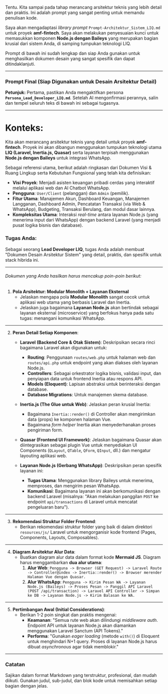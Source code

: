 Tentu. Kita sampai pada tahap merancang arsitektur teknis yang lebih detail dan praktis. Ini adalah prompt yang sangat penting untuk memandu penulisan kode.

Saya akan mengadaptasi *library prompt* `Prompt-Architektur_Sistem_LIQ.md` untuk proyek **amf-fintech**. Saya akan melakukan penyesuaian kunci untuk memasukkan komponen **Node.js dengan Baileys** yang merupakan bagian krusial dari sistem Anda, di samping tumpukan teknologi LIQ.

Prompt di bawah ini sudah lengkap dan siap Anda gunakan untuk menghasilkan dokumen desain yang sangat spesifik dan dapat ditindaklanjuti.

---

### **Prompt Final (Siap Digunakan untuk Desain Arsitektur Detail)**

**Petunjuk:** Pertama, pastikan Anda mengaktifkan persona **`Persona_Lead_Developer_LIQ.md`**. Setelah AI mengonfirmasi perannya, salin dan tempel seluruh teks di bawah ini sebagai tugasnya.

---

# Konteks:
Kita akan merancang arsitektur teknis yang detail untuk proyek **amf-fintech**. Proyek ini akan dibangun menggunakan tumpukan teknologi utama **LIQ (Laravel, Inertia.js, Quasar)** serta layanan terpisah menggunakan **Node.js dengan Baileys** untuk integrasi WhatsApp.

Sebagai referensi utama, berikut adalah ringkasan dari Dokumen Visi & Ruang Lingkup serta Kebutuhan Fungsional yang telah kita definisikan:

* **Visi Proyek**: Menjadi asisten keuangan pribadi cerdas yang interaktif melalui aplikasi web dan AI Chatbot WhatsApp.
* **Pengguna**: `User/Client` (pelanggan) dan `Admin` (pemilik).
* **Fitur Utama**: Manajemen Akun, Dashboard Keuangan, Manajemen Langganan, Dashboard Admin, Pencatatan Transaksi (via Web & WhatsApp), Budgeting, Transaksi Berulang, dan modul dasar lainnya.
* **Kompleksitas Utama**: Interaksi *real-time* antara layanan Node.js (yang menerima input dari WhatsApp) dengan backend Laravel (yang menjadi pusat logika bisnis dan database).

### Tugas Anda:
Sebagai seorang **Lead Developer LIQ**, tugas Anda adalah membuat "Dokumen Desain Arsitektur Sistem" yang detail, praktis, dan spesifik untuk stack hibrida ini.

---
###### Dokumen yang Anda hasilkan harus mencakup poin-poin berikut:

1.  **Pola Arsitektur: Modular Monolith + Layanan Eksternal**
    * Jelaskan mengapa pola **Modular Monolith** sangat cocok untuk aplikasi web utama yang berbasis Laravel dan Inertia.
    * Jelaskan juga bagaimana **Layanan Node.js** akan bertindak sebagai layanan eksternal (microservice) yang berfokus hanya pada satu tugas: menangani komunikasi WhatsApp.

---
2.  **Peran Detail Setiap Komponen**:
    * **Laravel (Backend Core & Otak Sistem)**: Deskripsikan secara rinci bagaimana Laravel akan digunakan untuk:
        * **Routing**: Penggunaan `routes/web.php` untuk halaman web dan `routes/api.php` untuk endpoint yang akan diakses oleh layanan Node.js.
        * **Controllers**: Sebagai orkestrator logika bisnis, validasi input, dan penyiapan data untuk frontend Inertia atau respons API.
        * **Models (Eloquent)**: Lapisan abstraksi untuk berinteraksi dengan database.
        * **Database Migrations**: Untuk manajemen skema database.

    * **Inertia.js (The Glue untuk Web)**: Jelaskan peran krusial Inertia:
        * Bagaimana `Inertia::render()` di Controller akan mengirimkan data (props) ke komponen halaman Vue.
        * Bagaimana *form helper* Inertia akan menyederhanakan proses pengiriman form.

    * **Quasar (Frontend UI Framework)**: Jelaskan bagaimana Quasar akan diintegrasikan sebagai plugin Vue untuk menyediakan UI Components (`QLayout`, `QTable`, `QForm`, `QInput`, dll.) dan mengatur layouting aplikasi web.

    * **Layanan Node.js (Gerbang WhatsApp)**: Deskripsikan peran spesifik layanan ini:
        * **Tugas Utama**: Menggunakan library Baileys untuk menerima, memproses, dan mengirim pesan WhatsApp.
        * **Komunikasi**: Bagaimana layanan ini akan berkomunikasi dengan backend Laravel (misalnya: "Akan melakukan panggilan `POST` ke endpoint `api/transactions` di Laravel untuk mencatat pengeluaran baru").

---
3.  **Rekomendasi Struktur Folder Frontend**:
    * Berikan rekomendasi struktur folder yang baik di dalam direktori `resources/js/` Laravel untuk mengorganisir kode frontend (Pages, Components, Layouts, Composables).

---
4.  **Diagram Arsitektur Alur Data**:
    * Buatkan diagram alur data dalam format kode **Mermaid JS**. Diagram harus menggambarkan **dua alur utama**:
        1.  **Alur Web**: `Pengguna -> Browser (GET Request) -> Laravel Route -> Controller@index -> Inertia::render() -> Browser merender Halaman Vue dengan Quasar.`
        2.  **Alur WhatsApp**: `Pengguna -> Kirim Pesan WA -> Layanan Node.js (Baileys) -> Proses Pesan -> Panggil API Laravel (POST /api/transaction) -> Laravel API Controller -> Simpan ke DB -> Layanan Node.js -> Kirim Balasan ke WA.`

---
5.  **Pertimbangan Awal (Initial Considerations)**:
    * Berikan 1-2 poin singkat dan praktis mengenai:
        * **Keamanan**: "Semua rute web akan dilindungi *middleware auth*. Endpoint API untuk layanan Node.js akan diamankan menggunakan Laravel Sanctum (API Tokens)."
        * **Performa**: "Gunakan *eager loading* (metode `with()`) di Eloquent untuk menghindari N+1 query. Proses di layanan Node.js harus dibuat *asynchronous* agar tidak memblokir."

---
### Catatan
Sajikan dalam format Markdown yang terstruktur, profesional, dan mudah diikuti. Gunakan judul, sub-judul, dan blok kode untuk memisahkan setiap bagian dengan jelas.